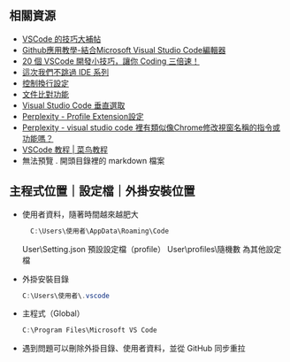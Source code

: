 ## 相關資源
- [VSCode 的技巧大補帖](https://summer10920.github.io/2020/10-23/article-vscode/)
- [Github應用教學-結合Microsoft Visual Studio Code編輯器](https://www.rs-online.com/designspark/github-microsoft-visual-studio-code-cn)
- [20 個 VSCode 開發小技巧，讓你 Coding 三倍速！](https://www.youtube.com/watch?app=desktop&v=LOjUnXk_TNU&feature=youtu.be)
- [這次我們不跳過 IDE 系列](https://ithelp.ithome.com.tw/users/20113462/ironman/2638?page=2)
- [控制換行設定](https://medium.com/%40l0418ya26/visual-studio-code-%E8%87%AA%E5%8B%95%E6%8F%9B%E8%A1%8C%E8%A8%AD%E5%AE%9A%E6%95%99%E5%AD%B8-35c0732bb83e)
- [文件比對功能](https://dotblogs.com.tw/Im_sqz777/2019/05/01/000351)
- [Visual Studio Code 垂直選取](https://matthung0807.blogspot.com/2019/07/visual-studio-code-column-selection.html)
- [Perplexity - Profile Extension設定](https://www.perplexity.ai/search/vscode-yao-zai-zen-mo-zai-mou-CNi8PzuOSBq1ALsvW35ymA)
- [Perplexity - visual studio code 裡有類似像Chrome修改視窗名稱的指令或功能嗎？](https://www.perplexity.ai/search/visual-studio-code-li-you-lei-OuTAGm5SRQqjQQAfowFqCg)
- [VSCode 教程 | 菜鸟教程](https://www.runoob.com/vscode/vscode-tutorial.html)
- 無法預覽 . 開頭目錄裡的 markdown 檔案
## 主程式位置｜設定檔｜外掛安裝位置
- 使用者資料，隨著時間越來越肥大
  ```PowerShell
	C:\Users\使用者\AppData\Roaming\Code
	```
  User\Setting.json 預設設定檔（profile）
  User\profiles\隨機數 為其他設定檔

 - 外掛安裝目錄
	```PowerShell
	C:\Users\使用者\.vscode
	```

- 主程式（Global）
	```PowerShell
	C:\Program Files\Microsoft VS Code
	```

- 遇到問題可以刪除外掛目錄、使用者資料，並從 GitHub 同步重拉